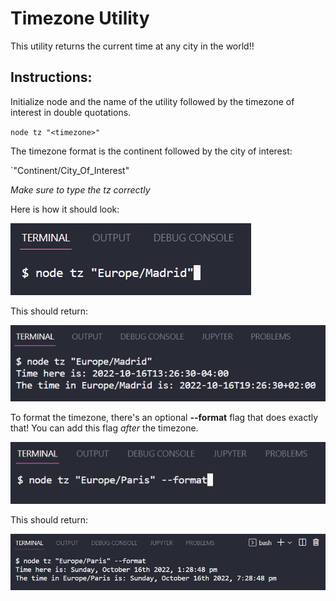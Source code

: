 # Timezone Utility

This utility returns the current time at any city in the world!!

## Instructions:

Initialize node and the name of the utility followed by the timezone of interest in double quotations.

`node tz "<timezone>"`

The timezone format is the continent followed by the city of interest:

`"Continent/City_Of_Interest"

*Make sure to type the tz correctly*

Here is how it should look:

![Timezone format](img/time-zone-format.png)

This should return:

![Initial return of timezone](img/timezone-return-example.png)


To format the timezone, there's an optional **--format** flag that does exactly that! You can add this flag *after* the timezone.

![Format Flag](img/format-flag.png)

This should return:

![Format flag return example](img/format-flag-return.png)